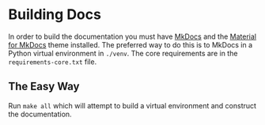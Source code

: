 # Building Docs

In order to build the documentation you must have [MkDocs](https://www.mkdocs.org/) and
the [Material for MkDocs](https://squidfunk.github.io/mkdocs-material/) theme installed. The preferred way to do this is
to MkDocs in a Python virtual environment in `./venv`. The core requirements are in the `requirements-core.txt` file.

## The Easy Way
Run `make all` which will attempt to build a virtual environment and construct the documentation.
